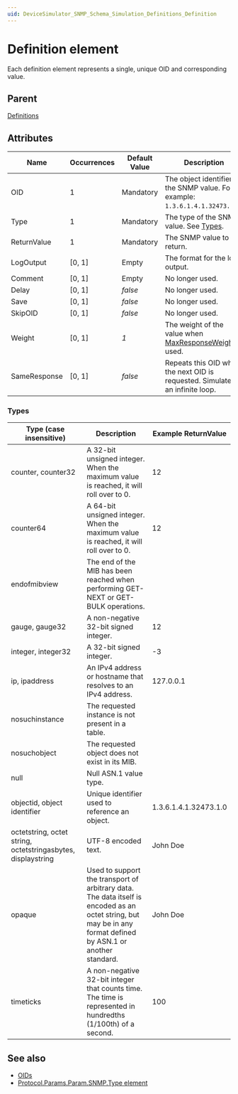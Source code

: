 ```yaml
---
uid: DeviceSimulator_SNMP_Schema_Simulation_Definitions_Definition
---
```


# Definition element

Each definition element represents a single, unique OID and corresponding value.

## Parent

[Definitions](xref:DeviceSimulator_SNMP_Schema_Simulation_Definitions)

## Attributes

|Name|Occurrences|Default Value|Description|
|--- |--- |--- |--- |
|OID |1 |Mandatory |The object identifier of the SNMP value. For example: `1.3.6.1.4.1.32473.1.0`. |
|Type |1 |Mandatory |The type of the SNMP value. See [Types](#types). |
|ReturnValue |1 |Mandatory |The SNMP value to return. |
|LogOutput |[0, 1] |Empty |The format for the log output. |
|Comment |[0, 1] |Empty |No longer used. |
|Delay |[0, 1] |*false* |No longer used. |
|Save |[0, 1] |*false* |No longer used. |
|SkipOID |[0, 1] |*false* |No longer used. |
|Weight |[0, 1] |*1* |The weight of the value when [MaxResponseWeight](xref:DeviceSimulator_SNMP_Schema_Simulation_Options_MaxResponseWeight) is used. |
|SameResponse |[0, 1] |*false* |Repeats this OID when the next OID is requested. Simulates an infinite loop. |

### Types

|Type (case insensitive) | Description  | Example ReturnValue |
|---|---|---|
|counter, counter32 |A 32-bit unsigned integer. When the maximum value is reached, it will roll over to 0. |12 |
|counter64 |A 64-bit unsigned integer. When the maximum value is reached, it will roll over to 0. |12 |
|endofmibview |The end of the MIB has been reached when performing GET-NEXT or GET-BULK operations. | |
|gauge, gauge32 |A non-negative 32-bit signed integer. |12 |
|integer, integer32 |A 32-bit signed integer. |-3 |
|ip, ipaddress |An IPv4 address or hostname that resolves to an IPv4 address. | 127.0.0.1 |
|nosuchinstance |The requested instance is not present in a table.  | |
|nosuchobject |The requested object does not exist in its MIB.  | |
|null |Null ASN.1 value type. | |
|objectid, object identifier |Unique identifier used to reference an object. |1.3.6.1.4.1.32473.1.0 |
|octetstring, octet string, octetstringasbytes, displaystring |UTF-8 encoded text. |John Doe |
|opaque |Used to support the transport of arbitrary data. The data itself is encoded as an octet string, but may be in any format defined by ASN.1 or another standard. |John Doe |
|timeticks |A non-negative 32-bit integer that counts time. The time is represented in hundredths (1/100th) of a second. | 100|

## See also

- [OIDs](xref:ConnectionsSnmpOids)
- [Protocol.Params.Param.SNMP.Type element](xref:Protocol.Params.Param.SNMP.Type)
